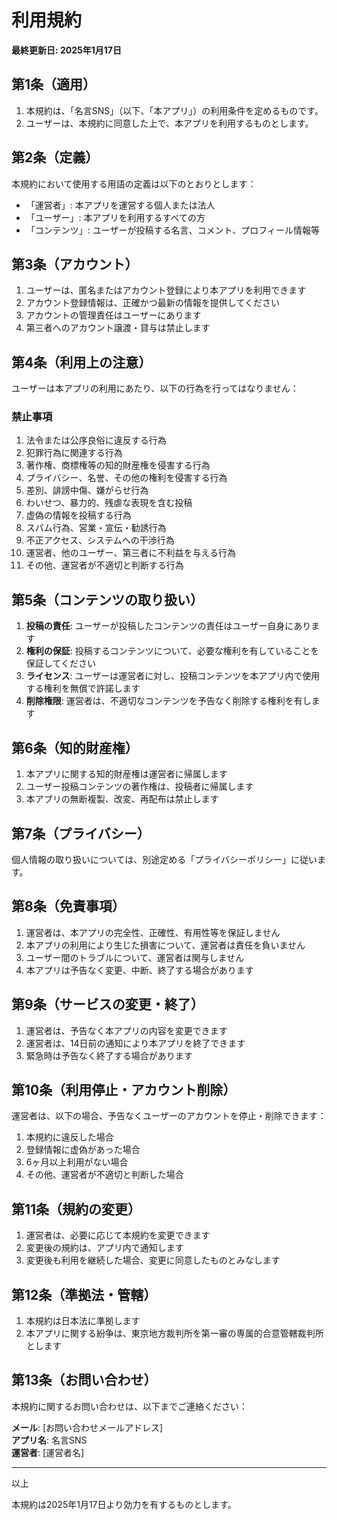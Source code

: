 # 利用規約

**最終更新日: 2025年1月17日**

## 第1条（適用）

1. 本規約は、「名言SNS」（以下、「本アプリ」）の利用条件を定めるものです。
2. ユーザーは、本規約に同意した上で、本アプリを利用するものとします。

## 第2条（定義）

本規約において使用する用語の定義は以下のとおりとします：
- 「運営者」: 本アプリを運営する個人または法人
- 「ユーザー」: 本アプリを利用するすべての方
- 「コンテンツ」: ユーザーが投稿する名言、コメント、プロフィール情報等

## 第3条（アカウント）

1. ユーザーは、匿名またはアカウント登録により本アプリを利用できます
2. アカウント登録情報は、正確かつ最新の情報を提供してください
3. アカウントの管理責任はユーザーにあります
4. 第三者へのアカウント譲渡・貸与は禁止します

## 第4条（利用上の注意）

ユーザーは本アプリの利用にあたり、以下の行為を行ってはなりません：

### 禁止事項
1. 法令または公序良俗に違反する行為
2. 犯罪行為に関連する行為
3. 著作権、商標権等の知的財産権を侵害する行為
4. プライバシー、名誉、その他の権利を侵害する行為
5. 差別、誹謗中傷、嫌がらせ行為
6. わいせつ、暴力的、残虐な表現を含む投稿
7. 虚偽の情報を投稿する行為
8. スパム行為、営業・宣伝・勧誘行為
9. 不正アクセス、システムへの干渉行為
10. 運営者、他のユーザー、第三者に不利益を与える行為
11. その他、運営者が不適切と判断する行為

## 第5条（コンテンツの取り扱い）

1. **投稿の責任**: ユーザーが投稿したコンテンツの責任はユーザー自身にあります
2. **権利の保証**: 投稿するコンテンツについて、必要な権利を有していることを保証してください
3. **ライセンス**: ユーザーは運営者に対し、投稿コンテンツを本アプリ内で使用する権利を無償で許諾します
4. **削除権限**: 運営者は、不適切なコンテンツを予告なく削除する権利を有します

## 第6条（知的財産権）

1. 本アプリに関する知的財産権は運営者に帰属します
2. ユーザー投稿コンテンツの著作権は、投稿者に帰属します
3. 本アプリの無断複製、改変、再配布は禁止します

## 第7条（プライバシー）

個人情報の取り扱いについては、別途定める「プライバシーポリシー」に従います。

## 第8条（免責事項）

1. 運営者は、本アプリの完全性、正確性、有用性等を保証しません
2. 本アプリの利用により生じた損害について、運営者は責任を負いません
3. ユーザー間のトラブルについて、運営者は関与しません
4. 本アプリは予告なく変更、中断、終了する場合があります

## 第9条（サービスの変更・終了）

1. 運営者は、予告なく本アプリの内容を変更できます
2. 運営者は、14日前の通知により本アプリを終了できます
3. 緊急時は予告なく終了する場合があります

## 第10条（利用停止・アカウント削除）

運営者は、以下の場合、予告なくユーザーのアカウントを停止・削除できます：
1. 本規約に違反した場合
2. 登録情報に虚偽があった場合
3. 6ヶ月以上利用がない場合
4. その他、運営者が不適切と判断した場合

## 第11条（規約の変更）

1. 運営者は、必要に応じて本規約を変更できます
2. 変更後の規約は、アプリ内で通知します
3. 変更後も利用を継続した場合、変更に同意したものとみなします

## 第12条（準拠法・管轄）

1. 本規約は日本法に準拠します
2. 本アプリに関する紛争は、東京地方裁判所を第一審の専属的合意管轄裁判所とします

## 第13条（お問い合わせ）

本規約に関するお問い合わせは、以下までご連絡ください：

**メール**: [お問い合わせメールアドレス]  
**アプリ名**: 名言SNS  
**運営者**: [運営者名]

---

以上

本規約は2025年1月17日より効力を有するものとします。